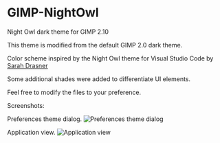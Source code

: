 # GIMP-NightOwl
 Night Owl dark theme for GIMP 2.10

This theme is modified from the default GIMP 2.0 dark theme.

Color scheme inspired by the Night Owl theme for Visual Studio Code by [Sarah Drasner](https://github.com/sdras/night-owl-vscode-theme)

Some additional shades were added to differentiate UI elements.

Feel free to modify the files to your preference.

Screenshots:

Preferences theme dialog.
![Preferences theme dialog](reference/gimp-2.10_UsQADWfeK6.png)

Application view.
![Application view](reference/gimp-2.10_jjr67YqAvY.png)